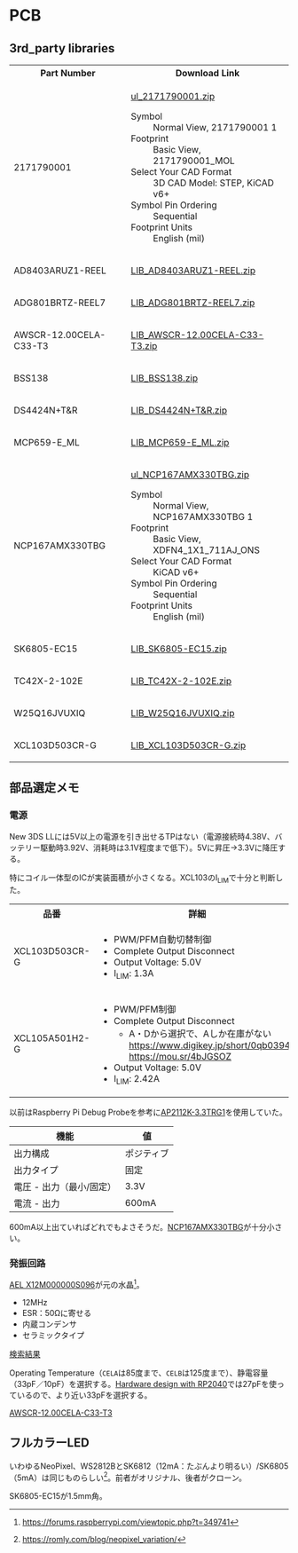 # PCB

## 3rd_party libraries

<table>
<tr><th>Part Number</th><th>Download Link</th></tr>
<tr><td>2171790001</td><td>

[ul_2171790001.zip](https://app.ultralibrarian.com/details/b6ea985d-a10c-11eb-9033-0a34d6323d74/Molex-Connector-Corporation/2171790001)

<dl>
<dt>Symbol</dt><dd>Normal View, 2171790001 1</dd>
<dt>Footprint</dt><dd>Basic View, 2171790001_MOL</dd>
<dt>Select Your CAD Format</dt><dd>3D CAD Model: STEP, KiCAD v6+</dd>
<dt>Symbol Pin Ordering</dt><dd>Sequential</dd>
<dt>Footprint Units</dt><dd>English (mil)</dd>
</dl>
</td></tr>
<tr><td>AD8403ARUZ1-REEL</td><td>

[LIB_AD8403ARUZ1-REEL.zip](https://componentsearchengine.com/part-view/AD8403ARUZ1-REEL/Analog%20Devices)

</td></tr>
<tr><td>ADG801BRTZ-REEL7</td><td>

[LIB_ADG801BRTZ-REEL7.zip](https://componentsearchengine.com/part-view/ADG801BRTZ-REEL7/Analog%20Devices)

</td></tr>
<tr><td>AWSCR-12.00CELA-C33-T3</td><td>

[LIB_AWSCR-12.00CELA-C33-T3.zip](https://componentsearchengine.com/part-view/AWSCR-12.00CELA-C33-T3/ABRACON)

</td></tr>
<tr><td>BSS138</td><td>

[LIB_BSS138.zip](https://componentsearchengine.com/part-view/BSS138/onsemi)

</td></tr>
<tr><td>DS4424N+T&R</td><td>

[LIB_DS4424N+T&R.zip](https://componentsearchengine.com/part-view/DS4424N%2BT%26R/Analog%20Devices)

</td></tr>
<tr><td>MCP659-E_ML</td><td>

[LIB_MCP659-E_ML.zip](https://componentsearchengine.com/part-view/MCP659-E%2FML/Microchip)

</td></tr>
<tr><td>NCP167AMX330TBG</td><td>

[ul_NCP167AMX330TBG.zip](https://app.ultralibrarian.com/details/5d94e4bf-e68c-11ea-b55a-0a34d6323d74/onsemi/NCP167AMX330TBG)

<dl>
<dt>Symbol</dt><dd>Normal View, NCP167AMX330TBG 1</dd>
<dt>Footprint</dt><dd>Basic View, XDFN4_1X1_711AJ_ONS</dd>
<dt>Select Your CAD Format</dt><dd>KiCAD v6+</dd>
<dt>Symbol Pin Ordering</dt><dd>Sequential</dd>
<dt>Footprint Units</dt><dd>English (mil)</dd>
</dl>
</td></tr>
<tr><td>SK6805-EC15</td><td>

[LIB_SK6805-EC15.zip](https://componentsearchengine.com/part-view/SK6805-EC15/Shenzhen%20Normand%20Electronic)

</td></tr>
<tr><td>TC42X-2-102E</td><td>

[LIB_TC42X-2-102E.zip](https://componentsearchengine.com/part-view/TC42X-2-102E/Bourns)

</td></tr>
<tr><td>W25Q16JVUXIQ</td><td>

[LIB_W25Q16JVUXIQ.zip](https://componentsearchengine.com/part-view/W25Q16JVUXIQ/Winbond)

</td></tr>
<tr><td>XCL103D503CR-G</td><td>

[LIB_XCL103D503CR-G.zip](https://componentsearchengine.com/part-view/XCL103D503CR-G/Torex)

</td></tr>
</table>

## 部品選定メモ

### 電源

New 3DS LLには5V以上の電源を引き出せるTPはない（電源接続時4.38V、バッテリー駆動時3.92V、消耗時は3.1V程度まで低下）。5Vに昇圧→3.3Vに降圧する。

特にコイル一体型のICが実装面積が小さくなる。XCL103のI<sub>LIM</sub>で十分と判断した。

<table>
<tr>
<th>品番</th>
<th>詳細</th>
</tr>
<tr>
<td>XCL103D503CR-G</td>
<td>

- PWM/PFM自動切替制御
- Complete Output Disconnect
- Output Voltage: 5.0V
- I<sub>LIM</sub>: 1.3A

</td>
</tr>
<tr>
<td>XCL105A501H2-G</td>
<td>

- PWM/PFM制御
- Complete Output Disconnect
  - A・Dから選択で、Aしか在庫がない<br>https://www.digikey.jp/short/0qb0394h<br>https://mou.sr/4bJGSOZ
- Output Voltage: 5.0V
- I<sub>LIM</sub>: 2.42A

</td>
</tr>
</table>

以前はRaspberry Pi Debug Probeを参考に[AP2112K-3.3TRG1](https://www.digikey.jp/ja/products/detail/diodes-incorporated/AP2112K-3-3TRG1/4470746)を使用していた。

| 機能                     | 値         |
| ------------------------ | ---------- |
| 出力構成                 | ポジティブ |
| 出力タイプ               | 固定       |
| 電圧 - 出力（最小/固定） | 3.3V       |
| 電流 - 出力              | 600mA      |

600mA以上出ていればどれでもよさそうだ。[NCP167AMX330TBG](https://www.digikey.jp/ja/products/detail/onsemi/NCP167AMX330TBG/9169759)が十分小さい。

### 発振回路

[AEL X12M000000S096](https://abracon.com/datasheets/AEL-Crystals/PN/X12M000000S096.pdf)が元の水晶[^1]。

[^1]: https://forums.raspberrypi.com/viewtopic.php?t=349741

- 12MHz
- ESR：50Ωに寄せる
- 内蔵コンデンサ
- セラミックタイプ

[検索結果](https://www.digikey.jp/short/p5qp35qr)

Operating Temperature（`CELA`は85度まで、`CELB`は125度まで）、静電容量（33pF／10pF）を選択する。[Hardware design with RP2040](https://datasheets.raspberrypi.com/rp2040/hardware-design-with-rp2040.pdf)では27pFを使っているので、より近い33pFを選択する。

[AWSCR-12.00CELA-C33-T3](https://www.digikey.jp/short/5r7mjdv3)

## フルカラーLED

いわゆるNeoPixel、WS2812BとSK6812（12mA：たぶんより明るい）/SK6805（5mA）は同じものらしい[^2]。前者がオリジナル、後者がクローン。

[^2]: https://romly.com/blog/neopixel_variation/

SK6805-EC15が1.5mm角。
